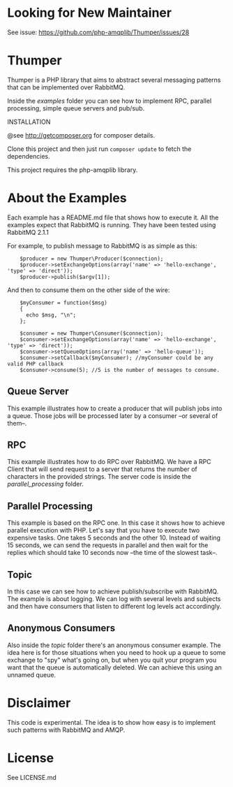# Looking for New Maintainer #

See issue: https://github.com/php-amqplib/Thumper/issues/28

# Thumper #

Thumper is a PHP library that aims to abstract several messaging patterns that can be implemented over RabbitMQ.

Inside the _examples_ folder you can see how to implement RPC, parallel processing, simple queue servers and pub/sub.

INSTALLATION

@see http://getcomposer.org for composer details.

Clone this project and then just run `composer update` to fetch the dependencies.

This project requires the php-amqplib library.

# About the Examples #

Each example has a README.md file that shows how to execute it. All the examples expect that RabbitMQ is running. They have been tested using RabbitMQ 2.1.1

For example, to publish message to RabbitMQ is as simple as this:

		$producer = new Thumper\Producer($connection);
		$producer->setExchangeOptions(array('name' => 'hello-exchange', 'type' => 'direct'));
		$producer->publish($argv[1]);

And then to consume them on the other side of the wire:

		$myConsumer = function($msg)
		{
		  echo $msg, "\n";
		};

		$consumer = new Thumper\Consumer($connection);
		$consumer->setExchangeOptions(array('name' => 'hello-exchange', 'type' => 'direct'));
		$consumer->setQueueOptions(array('name' => 'hello-queue'));
		$consumer->setCallback($myConsumer); //myConsumer could be any valid PHP callback
		$consumer->consume(5); //5 is the number of messages to consume.

## Queue Server ##

This example illustrates how to create a producer that will publish jobs into a queue. Those jobs will be processed later by a consumer –or several of them–.

## RPC ##

This example illustrates how to do RPC over RabbitMQ. We have a RPC Client that will send request to a server that returns the number of characters in the provided strings. The server code is inside the _parallel\_processing_ folder.

## Parallel Processing ##

This example is based on the RPC one. In this case it shows how to achieve parallel execution with PHP. Let's say that you have to execute two expensive tasks. One takes 5 seconds and the other 10. Instead of waiting 15 seconds, we can send the requests in parallel and then wait for the replies which should take 10 seconds now –the time of the slowest task–.

## Topic ##

In this case we can see how to achieve publish/subscribe with RabbitMQ. The example is about logging. We can log with several levels and subjects and then have consumers that listen to different log levels act accordingly.

## Anonymous Consumers ##

Also inside the _topic_ folder there's an anonymous consumer example. The idea here is for those situations when you need to hook up a queue to some exchange to "spy" what's going on, but when you quit your program you want that the queue is automatically deleted. We can achieve this using an unnamed queue.

# Disclaimer #

This code is experimental. The idea is to show how easy is to implement such patterns with RabbitMQ and AMQP.

# License #

See LICENSE.md
